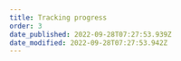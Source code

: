 ```yaml
---
title: Tracking progress​
order: 3
date_published: 2022-09-28T07:27:53.939Z
date_modified: 2022-09-28T07:27:53.942Z
---
```

